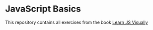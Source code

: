 # JavaScript Basics

This repository contains all exercises from the book [Learn JS Visually](https://www.goodreads.com/book/show/22668194-learn-javascript-visually-with-interactive-exercises)
